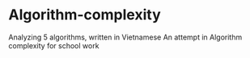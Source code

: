 # Algorithm-complexity
Analyzing 5 algorithms, written in Vietnamese
An attempt in Algorithm complexity for school work
